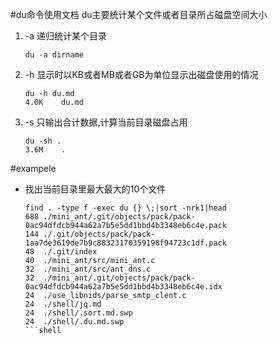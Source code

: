 #du命令使用文档
du主要统计某个文件或者目录所占磁盘空间大小

 1. -a 递归统计某个目录
    ```shell
    du -a dirname
    ```

 1. -h 显示时以KB或者MB或者GB为单位显示出磁盘使用的情况
    ```shell
    du -h du.md
    4.0K    du.md

    ```

 1. -s 只输出合计数据,计算当前目录磁盘占用
    ```shell
    du -sh .
    3.6M    .
    ```

 #exampele
 * 找出当前目录里最大最大的10个文件
    ```shell
    find . -type f -exec du {} \;|sort -nrk1|head
    688 ./mini_ant/.git/objects/pack/pack-0ac94dfdcb944a62a7b5e5dd1bbd4b3348eb6c4e.pack
    144 ./.git/objects/pack/pack-1aa7de3619de7b9c88323170359198f94723c1df.pack
    48  ./.git/index
    40  ./mini_ant/src/mini_ant.c
    32  ./mini_ant/src/ant_dns.c
    32  ./mini_ant/.git/objects/pack/pack-0ac94dfdcb944a62a7b5e5dd1bbd4b3348eb6c4e.idx
    24  ./use_libnids/parse_smtp_clent.c
    24  ./shell/jq.md
    24  ./shell/.sort.md.swp
    24  ./shell/.du.md.swp
    ```shell
